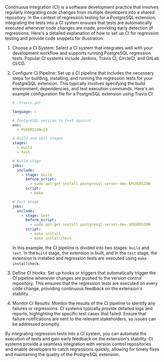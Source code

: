 Continuous Integration (CI) is a software development practice that involves regularly integrating code changes from multiple developers into a shared repository. In the context of regression testing for a PostgreSQL extension, integrating the tests into a CI system ensures that tests are automatically executed whenever code changes are made, providing early detection of regressions. Here's a detailed explanation of how to set up CI for regression testing and provide code snippets for illustration:

1. Choose a CI System: Select a CI system that integrates well with your development workflow and supports running PostgreSQL regression tests. Popular CI systems include Jenkins, Travis CI, CircleCI, and GitLab CI/CD.

2. Configure CI Pipeline: Set up a CI pipeline that includes the necessary steps for building, installing, and running the regression tests for your PostgreSQL extension. This typically involves specifying the build environment, dependencies, and test execution commands. Here's an example configuration file for a PostgreSQL extension using Travis CI:

   ```yaml
   # .travis.yml

   language: c

   # PostgreSQL version to test against
   env:
     - PGVERSION=13

   # Build and test stages
   stages:
     - build
     - test

   # Build stage
   jobs:
     include:
       - stage: build
         before_script:
           - sudo apt-get install postgresql-server-dev-$PGVERSION
         script:
           - make

   # Test stage
   jobs:
     include:
       - stage: test
         before_script:
           - sudo apt-get install postgresql-server-dev-$PGVERSION
         script:
           - make install
           - make installcheck
   ```

   In this example, the CI pipeline is divided into two stages: `build` and `test`. In the `build` stage, the extension is built, and in the `test` stage, the extension is installed and regression tests are executed using `make installcheck`.

3. Define CI Hooks: Set up hooks or triggers that automatically trigger the CI pipeline whenever changes are pushed to the version control repository. This ensures that the regression tests are executed on every code change, providing continuous feedback on the extension's stability.

4. Monitor CI Results: Monitor the results of the CI pipeline to identify any failures or regressions. CI systems typically provide detailed logs and reports, highlighting the specific test cases that failed. Ensure that failure notifications are sent to the relevant stakeholders, so issues can be addressed promptly.

By integrating regression tests into a CI system, you can automate the execution of tests and gain early feedback on the extension's stability. CI systems provide a seamless integration with version control repositories and enable developers to catch regressions quickly, allowing for timely fixes and maintaining the quality of the PostgreSQL extension.
